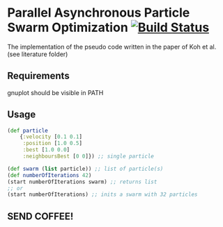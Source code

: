 # Parallel Asynchronous Particle Swarm Optimization  [![Build Status](https://app.travis-ci.com/wurstbroteater/papso.svg?token=p8UbHeQhFdd4xZrZhbxs&branch=main)](https://app.travis-ci.com/wurstbroteater/papso)


The implementation of the pseudo code written in the paper of Koh et al. (see literature folder)

## Requirements
gnuplot should be visible in PATH

## Usage

```clojure
(def particle 
    {:velocity [0.1 0.1]
     :position [1.0 0.5]
     :best [1.0 0.0]
     :neighboursBest [0 0]}) ;; single particle

(def swarm (list particle)) ;; list of particle(s)
(def numberOfIterations 42)
(start numberOfIterations swarm) ;; returns list
;; or
(start numberOfIterations) ;; inits a swarm with 32 particles
```

## SEND COFFEE!

